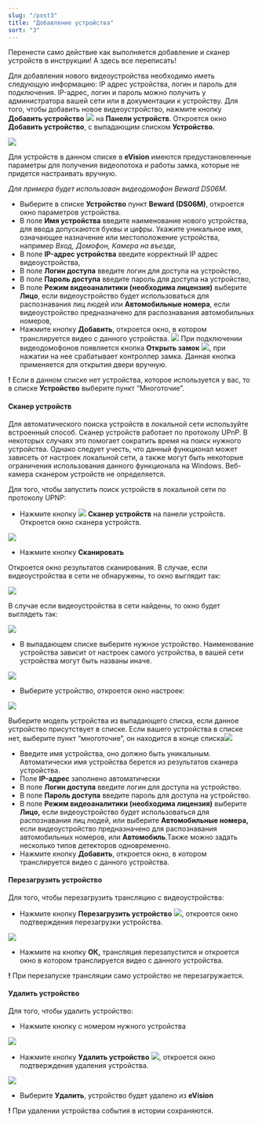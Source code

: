 ```yaml
---
slug: "/post3"
title: "Добавление устройства"
sort: "3"
---
```

Перенести само действие как выполняется добавление и сканер устройств в инструкции! А здесь все переписать!

Для добавления нового видеоустройства необходимо иметь следующую информацию: IP адрес устройства, логин и пароль для подключения. IP-адрес, логин и пароль можно получить у администратора вашей сети или в документации к устройству.
Для того, чтобы добавить новое видеоустройство, нажмите кнопку **Добавить устройство** ![](images/image8.png) на **Панели устройств**. Откроется окно **Добавить устройство**, с выпадающим списком **Устройство**.

![](images/Screenshot_11.png)

Для устройств в данном списке в **eVision** имеются предустановленные параметры для получения видеопотока и работы замка, которые не придется настраивать вручную.

*Для примера будет использован видеодомофон Beward DS06M.* 

- Выберите в списке **Устройство** пункт **Beward (DS06M)**, откроется окно параметров устройства.
- В поле **Имя устройства** введите наименование нового устройства, для ввода допускаются буквы и цифры. Укажите уникальное имя, означающее назначение или местоположение устройства, например *Вход, Домофон, Камера на въезде,*
- В поле **IP-адрес устройства** введите корректный IP адрес видеоустройства,
- В поле **Логин доступа** введите логин для доступа на устройство,
- В поле **Пароль доступа** введите пароль для доступа на устройство,
- В поле **Режим видеоаналитики (необходима лицензия)** выберите **Лицо**, если видеоустройство будет использоваться для распознавания лиц людей или **Автомобильные номера**, если видеоустройство предназначено для распознавания автомобильных номеров,
- Нажмите кнопку **Добавить**, откроется окно, в котором транслируется видео с данного устройства. ![](images/image109.png)
При подключении видеодомофонов появляется  кнопка **Открыть замок** ![](images/screenshot_12.png), при нажатии на нее срабатывает контроллер замка. Данная кнопка применяется для открытия двери вручную.

**!** Если в данном списке нет устройства, которое используется у вас, то в списке **Устройство** выберите пункт “Многоточие”. 

#### Сканер устройств
Для автоматического поиска устройств в локальной сети используйте встроенный способ. Сканер устройств работает по протоколу UPnP. В некоторых случаях это помогает сократить время на поиск нужного устройства. Однако следует учесть, что данный функционал может зависеть от настроек локальной сети, а также могут быть некоторые ограничения использования данного функционала на Windows. Веб-камера сканером устройств не определяется.

Для того, чтобы запустить поиск устройств в локальной сети по протоколу UPNP:

- Нажмите кнопку ![](images/image291.png) **Сканер устройств** на панели устройств. Откроется окно сканера устройств.
 
![](images/Screenshot_13.png)

- Нажмите кнопку **Сканировать**

Откроется окно результатов сканирования. В случае, если видеоустройства в сети не обнаружены, то окно выглядит так:

![](images/image178.png)

В случае если видеоустройства в сети найдены, то окно будет выглядеть так: 

![](images/image274.png)

- В выпадающем списке выберите нужное устройство. Наименование устройства зависит от настроек самого устройства, в вашей сети устройства могут быть названы иначе.

![](images/image182.png)

- Выберите устройство, откроется окно настроек:

![](images/Screenshot_11.png)

Выберите модель устройства из выпадающего списка, если данное устройство присутствует в списке. Если вашего устройства в списке нет, выберите пункт “многоточие”, он находится в конце списка![](images/Screenshot_14.png)
- Введите имя устройства, оно должно быть уникальным. Автоматически имя устройства берется из результатов сканера устройства.
- Поле **IP-адрес** заполнено автоматически
- В поле **Логин доступа** введите логин для доступа на устройство.
- В поле **Пароль доступа** введите пароль для доступа на устройство.
- В поле **Режим видеоаналитики (необходима лицензия)** выберите **Лицо,** если видеоустройство будет использоваться для распознавания лиц людей, или выберите **Автомобильные номера,** если видеоустройство предназначено для распознавания автомобильных номеров, или **Автомобиль**.Также можно задать несколько типов детекторов одновременно.
- Нажмите кнопку **Добавить**, откроется окно, в котором транслируется видео с данного устройства.

#### Перезагрузить устройство
Для того, чтобы перезагрузить трансляцию с видеоустройства:

- Нажмите кнопку **Перезагрузить устройство** ![](images/Screenshot_15.png), откроется окно подтверждения перезагрузки устройства.

![](images/Screenshot_16.png)

- Нажмите на кнопку **ОК,** трансляция перезапустится и откроется окно в котором  транслируется видео с данного устройства.

**!** При перезапуске трансляции само устройство не перезагружается.

#### Удалить устройство
Для того, чтобы удалить устройство:

- Нажмите кнопку с номером нужного устройства 

![](images/Screenshot_17.png)

- Нажмите кнопку **Удалить устройство** ![](images/Screenshot_18.png), откроется окно подтверждения удаления устройства. 

![](images/Screenshot_19.png)

- Выберите **Удалить**, устройство будет удалено из **eVision**

**!** При удалении устройства события в истории сохраняются.

